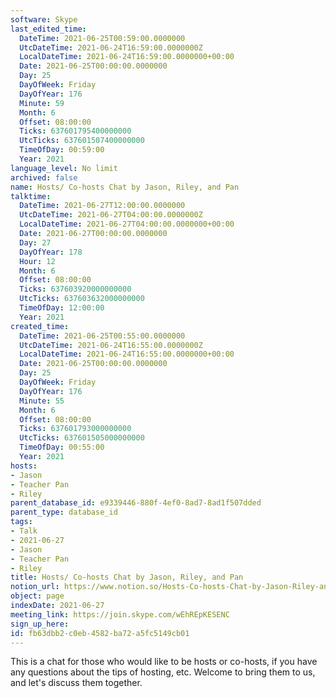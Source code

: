 ```yaml
---
software: Skype
last_edited_time:
  DateTime: 2021-06-25T00:59:00.0000000
  UtcDateTime: 2021-06-24T16:59:00.0000000Z
  LocalDateTime: 2021-06-24T16:59:00.0000000+00:00
  Date: 2021-06-25T00:00:00.0000000
  Day: 25
  DayOfWeek: Friday
  DayOfYear: 176
  Minute: 59
  Month: 6
  Offset: 08:00:00
  Ticks: 637601795400000000
  UtcTicks: 637601507400000000
  TimeOfDay: 00:59:00
  Year: 2021
language_level: No limit
archived: false
name: Hosts/ Co-hosts Chat by Jason, Riley, and Pan
talktime:
  DateTime: 2021-06-27T12:00:00.0000000
  UtcDateTime: 2021-06-27T04:00:00.0000000Z
  LocalDateTime: 2021-06-27T04:00:00.0000000+00:00
  Date: 2021-06-27T00:00:00.0000000
  Day: 27
  DayOfYear: 178
  Hour: 12
  Month: 6
  Offset: 08:00:00
  Ticks: 637603920000000000
  UtcTicks: 637603632000000000
  TimeOfDay: 12:00:00
  Year: 2021
created_time:
  DateTime: 2021-06-25T00:55:00.0000000
  UtcDateTime: 2021-06-24T16:55:00.0000000Z
  LocalDateTime: 2021-06-24T16:55:00.0000000+00:00
  Date: 2021-06-25T00:00:00.0000000
  Day: 25
  DayOfWeek: Friday
  DayOfYear: 176
  Minute: 55
  Month: 6
  Offset: 08:00:00
  Ticks: 637601793000000000
  UtcTicks: 637601505000000000
  TimeOfDay: 00:55:00
  Year: 2021
hosts:
- Jason
- Teacher Pan
- Riley
parent_database_id: e9339446-880f-4ef0-8ad7-8ad1f507dded
parent_type: database_id
tags:
- Talk
- 2021-06-27
- Jason
- Teacher Pan
- Riley
title: Hosts/ Co-hosts Chat by Jason, Riley, and Pan
notion_url: https://www.notion.so/Hosts-Co-hosts-Chat-by-Jason-Riley-and-Pan-fb63dbb2c0eb4582ba72a5fc5149cb01
object: page
indexDate: 2021-06-27
meeting_link: https://join.skype.com/wEhREpKESENC
sign_up_here: 
id: fb63dbb2-c0eb-4582-ba72-a5fc5149cb01
---
```


This is a chat for those who would like to be hosts or co-hosts, if you have any questions about the tips of hosting, etc. Welcome to bring them to us, and let's discuss them together.

